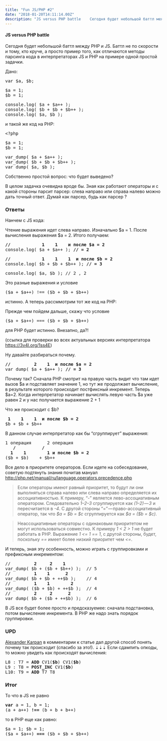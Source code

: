 ```yaml
---
title: "Fun JS/PHP #2"
date: "2018-01-20T14:11:14.00Z"
description: "JS versus PHP battle    Сегодня будет небольшой баттл между PHP и JS. Баттл не по скорости и тому, кто круче, а просто пример то"
---
```


<h4>JS versus PHP battle</h4>

<p>Сегодня будет небольшой баттл между PHP и JS. Баттл не по скорости и тому, кто круче, а просто пример того, как отличаются методы парсинга кода в интерпретаторах JS и PHP на примере одной простой задачки.</p>
<p>Дано:</p>
<pre>var $a, $b;</pre>
<pre>$a = 1;<br>$b = 1;</pre>
<pre>console.log( $a + $a++ );<br>console.log( $b + $b + $b++ );<br>console.log( $a, $b );</pre>
<p>и такой же код на PHP:</p>
<pre>&lt;?php</pre>
<pre>$a = 1;<br>$b = 1;</pre>
<pre>var_dump( $a + $a++ );<br>var_dump( $b + $b + $b++ );<br>var_dump( $a, $b );</pre>
<p>Собственно простой вопрос: что будет выведено?</p>
<p>В целом задачка очевидна вроде бы. Зная как работают операторы и с какой стороны парсит парсер: слева направо или справа налево можно дать точный ответ. Думай как парсер, будь как парсер ?</p>
<h3>Ответы</h3>
<p>Нанчем с JS кода:</p>
<p>Чтение выражения идет слева направо. Изначально $a = 1. После вычисления выражения $a = 2. Итого получаем:</p>
<pre><strong>//            1    1    и после $a = 2</strong><br>console.log( $a + $a++ ); <strong>// = 2</strong></pre>
<pre><strong>//            1    1    1  и после $b = 2</strong><br>console.log( $b + $b + $b++ ); <strong>// = 3</strong></pre>
<pre>console.log( $a, $b ); // 2 , 2</pre>
<p>Это разные выражения и условие</p>
<pre>($a + $a++) !== ($b + $b + $b++)</pre>
<p>истинно. А теперь рассммотрим тот же код на PHP:</p>
<p>Прежде чем пойдем дальше, скажу что условие</p>
<pre>($a + $a++) === ($b + $b + $b++)</pre>
<p>для PHP будет истинно. Внезапно, да?!</p>
<p>(ссылка для проверки во всех актуальных версиях интерпретатора <a href="https://3v4l.org/1ss4E" target="_blank" rel="noopener noreferrer">https://3v4l.org/1ss4E</a>)</p>
<p>Ну давайте разбираться почему.</p>
<pre><strong>//         2    1  и после $a = 2</strong><br>var_dump( $a + $a++ ); <strong>// = 3</strong></pre>
<p>Почему так? Сначала PHP смотрит на правую часть видит что там идет вызов $a и подставляет значение 1, но тут же продолжает вычисление, в результате которого происходит постфиксный инкремент. Теперь $a=2. Когда интерпретатор начинает вычислять левую часть $a уже равен 2 и у нас получается выражение 2 + 1</p>
<p>Что же происходит с $b?</p>
<pre><strong> 1    1    1  и после $b = 2</strong><br>$b + $b + $b++</pre>
<p>В данном случае интерпретатор как бы “сгруппирует” выражения:</p>
<pre>1 операция      2 операция<strong><br>   /          /<br>  1    1        1 и после $b = 2</strong><em><br></em>($b + $b)    + $b++</pre>
<p>Все дело в приоритете операторов. Если идете на собеседование, советую подтянуть знания почитав мануал <a href="http://php.net/manual/ru/language.operators.precedence.php" target="_blank" rel="noopener noreferrer">http://php.net/manual/ru/language.operators.precedence.php</a></p>
<blockquote><p>Если операторы имеют равный приоритет, то будут ли они выполняться справа налево или слева направо определяется их ассоциативностью. К примеру, “-” является лево-ассоциативным оператором. Следовательно <em>1–2–3</em> сгруппируется как <em>(1–2) — 3</em> и пересчитается в <em>-4</em>. С другой стороны “=” — право-ассоциативный оператор, так что <em>$a = $b = $c</em> сгруппируется как <em>$a = ($b = $c)</em>.</p></blockquote>
<blockquote><p>Неассоциативные операторы с одинаковым приоритетом не могут использоваться совместно. К примеру <em>1 &lt; 2 &gt; 1</em> не будет работать в PHP. Выражение <em>1 &lt;= 1 == 1</em>, с другой стороны, будет, поскольку <em>==</em> имеет более низкий приоритет чем <em>&lt;=</em>.</p></blockquote>
<p>И теперь, зная эту особенность, можно играть с группировками и префиксным инкрементом:</p>
<pre>//         <strong>2     2    1</strong><br>var_dump( $b + ($b + $b++) );  // 5<br><strong>//         1    1      2</strong><br>var_dump( $b + $b + ++$b );    // 4<br><strong>//         1    1        2</strong><br>var_dump( ($b + $b) + ++$b );  // 4<br><strong>//         2     2      2</strong><br>var_dump( $b + ($b + ++$b) );  // 6</pre>
<p>В JS все будет более просто и предсказуемее: сначала подстановка, потом вычисление инкремента. В PHP же надо знать порядок группировки.</p>
<h3>UPD</h3>
<p><a href="https://medium.com/u/96b85a933bae" target="_blank" rel="noopener noreferrer">Alexander Karpan</a> в комментарии к статье дал другой способ понять почему так происходит (спасибо за это!). ⇣⇣⇣ Если сдампить опкоды, то можно увидеть как происходят вычисления:</p>
<pre>L8 : T7 = <strong>ADD</strong> CV1(<strong>$b</strong>) CV1(<strong>$b</strong>)<br>L9 : T8 = <strong>POST_INC</strong> CV1(<strong>$b</strong>)<br>L10: T9 = <strong>ADD</strong> T7 T8</pre>
<h3>Итог</h3>
<p>То что в JS не равно</p>
<pre><strong>var</strong> a = 1, b = 1;<br>(a + a++) <strong>!==</strong> (b + b + b++)</pre>
<p>то в PHP еще как равно:</p>
<pre>$a = 1; $b = 1;<br>($a + $a++) <strong>===</strong> ($b + $b + $b++)</pre>



